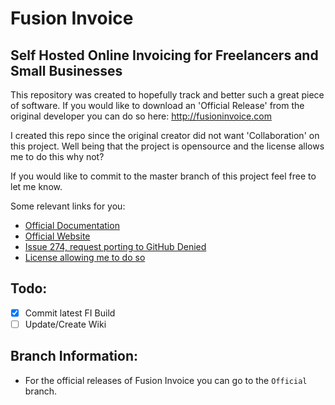 Fusion Invoice
=============

Self Hosted Online Invoicing for Freelancers and Small Businesses
------------------------

This repository was created to hopefully track and better such a great piece of software.
If you would like to download an 'Official Release' from the original developer you can do so here: http://fusioninvoice.com

I created this repo since the original creator did not want 'Collaboration' on this project.  Well being that the project is
opensource and the license allows me to do this why not?

If you would like to commit to the master branch of this project feel free to let me know.

Some relevant links for you:

* [Official Documentation](http://docs.fusioninvoice.com/1.2/)
* [Official Website](http://fusioninvoice.com)
* [Issue 274, request porting to GitHub Denied](https://bitbucket.org/jesseterry/fusioninvoice/issue/274/project-port-to-github) 
* [License allowing me to do so](http://docs.fusioninvoice.com/1.2/about.html#license-agreement)

Todo:
--------------

- [x] Commit latest FI Build
- [ ] Update/Create Wiki

Branch Information:
------------------------

* For the official releases of Fusion Invoice you can go to the `Official` branch.